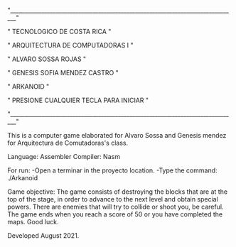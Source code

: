 "________________________________________________________________________________"

"                            TECNOLOGICO DE COSTA RICA                           "

"                         ARQUITECTURA DE COMPUTADORAS I                         "

"                               ALVARO SOSSA ROJAS                               "

"                           GENESIS SOFIA MENDEZ CASTRO                          "

"                                    ARKANOID                                    "

"                     PRESIONE CUALQUIER TECLA PARA INICIAR                      "

"________________________________________________________________________________"



This is a computer game elaborated for Alvaro Sossa and Genesis mendez for Arquitectura de Comutadoras's class.

Language: Assembler
Compiler: Nasm

For run:
	-Open a terminar in the proyecto location.
	-Type the command: ./Arkanoid


Game objective:
	The game consists of destroying the blocks that are at the top of the stage,
	in order to advance to the next level and obtain special powers. 
	There are enemies that will try to collide or shoot you, be careful.
	The game ends when you reach a score of 50 or you have completed the maps.
	Good luck.

Developed August 2021.
